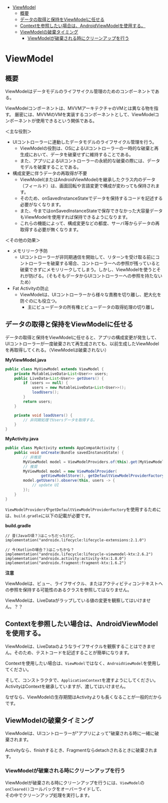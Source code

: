 <!-- TOC depthFrom:1 depthTo:6 withLinks:1 updateOnSave:1 orderedList:0 -->

- [ViewModel](#viewmodel)
  - [概要](#概要)
  - [データの取得と保持をViewModelに任せる](#データの取得と保持をviewmodelに任せる)
  - [Contextを参照したい場合は、AndroidViewModelを使用する。](#contextを参照したい場合はandroidviewmodelを使用する)
  - [ViewModelの破棄タイミング](#viewmodelの破棄タイミング)
    - [ViewModelが破棄される時にクリーンアップを行う](#viewmodelが破棄される時にクリーンアップを行う)

<!-- /TOC -->


# ViewModel

## 概要

ViewModelはデータモデルのライフサイクル管理のためのコンポーネントである。

ViewModelコンポーネントは、MVVMアーキテクチャのVMとは異なる物を指す。
厳密には、MVVMのVMを実装するコンポーネントとして、ViewModelコンポーネントが使用できるという関係である。

＜主な役割＞

- UIコントローラーに連動したデータモデルのライフサイクル管理を行う。
  - ViewModelの役割は、OSによるUIコントローラーの一時的な破棄と再生成において、データを破棄せずに維持することである。
  - また、アプリによるUIコントローラーの永続的な破棄の際には、データモデルを破棄することである。
- 構成変更に伴うデータの再取得が不要
  - ViewModel(またはAndroidViewModel)を継承したクラス内のデータ（フィールド）は、画面回転や言語変更で構成が変わっても保持されます。
  - そのため、onSavedInstanceStateでデータを保持するコードを記述する必要がなくなります。
  - また、今まではonSavedInstanceStateで保存できなかった大容量データもViewModelを使用すれば保持できるようになります。
  - これらの機能によって、構成変更などの都度、サーバ等からデータの再取得する必要が無くなります。

＜その他の効果＞

- メモリリーク予防
  - UIコントローラーが非同期通信を開始して、リターンを受け取る前にコントローラーを破棄する場合、コントローラーへの参照が残っていると破棄できずにメモリリークしてしまう。しかし、ViewModelを使うとそれが防げる。（そもそもデータからUIコントローラーへの参照を持たないため）
- Fat Activityの防止
  - ViewModelは、UIコントローラーから様々な責務を切り離し、肥大化を防ぐのにも役立つ。
    - 主にビューデータの所有権とビューデータの取得処理の切り離し


## データの取得と保持をViewModelに任せる

データの取得と保持をViewModelに任せると、アプリの構成変更が発生して、UIコントローラーが一度破棄されて再生成されても、以前生成したViewModelを再取得してくれる。（ViewModelは破棄されない）

**MyViewModel.java**

```java
public class MyViewModel extends ViewModel {
    private MutableLiveData<List<User>> users;
    public LiveData<List<User>> getUsers() {
        if (users == null) {
            users = new MutableLiveData<List<User>>();
            loadUsers();
        }
        return users;
    }

    private void loadUsers() {
        // 非同期処理でUsersデータを取得する。
    }
}
```

**MyActivity.java**

```java
public class MyActivity extends AppCompatActivity {
    public void onCreate(Bundle savedInstanceState) {
        // 非推奨
        MyViewModel model = ViewModelProviders.of(this).get(MyViewModel.class);
        // 推奨
        MyViewModel model = new ViewModelProvider(
                getViewModelStore(), getDefaultViewModelProviderFactory()).get(MyViewModel.class);
        model.getUsers().observe(this, users -> {
            // update UI
        });
    }
}
```

`ViewModelProviders`や`getDefaultViewModelProviderFactory`を使用するためには、`build.gradle`に以下の記載が必要です。

**build.gradle**

```
// 昔(Javaの頃？)はこっちだったけど、
implementation("androidx.lifecycle:lifecycle-extensions:2.1.0")

// 今(Kotlinの場合？)はこっちかな？
implementation("androidx.lifecycle:lifecycle-viewmodel-ktx:2.6.2")
implementation("androidx.activity:activity-ktx:1.8.0")
implementation("androidx.fragment:fragment-ktx:1.6.2")
```


**注意**

ViewModelは、ビュー、ライフサイクル、またはアクティビティコンテキストへの参照を保持する可能性のあるクラスを参照してはなりません。

ViewModelは、LiveDataがラップしている値の変更を観察してはいけません。？？


## Contextを参照したい場合は、AndroidViewModelを使用する。

ViewModelは、LiveDataのようなライフサイクルを観察することはできません。そのため、テストコードを記述することが簡単になります。

Contextを使用したい場合は、`ViewModel`ではなく、`AndroidViewModel`を使用してください。

そして、コンストラクタで、`ApplicationContext`を渡すようにしてください。ActivityはContextを継承していますが、渡してはいけません。

なぜなら、ViewModelの生存期間はActivityよりも長くなることが一般的だからです。


## ViewModelの破棄タイミング

ViewModelは、UIコントローラーが"アプリによって"破棄される時に一緒に破棄されます。

Activityなら、finishするとき、Fragmentならdetachされるときに破棄されます。


### ViewModelが破棄される時にクリーンアップを行う

ViewModelが破棄される時にクリーンアップを行うには、`ViewModel`の`onCleared()`コールバックをオーバーライドして、  
その中でクリーンアップ処理を実行します。
